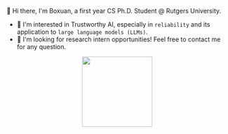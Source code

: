 👋 Hi there, I'm Boxuan, a first year CS Ph.D. Student @ Rutgers University.
- 👀 I'm interested in Trustworthy AI, especially in `reliability` and its application to `large language models (LLMs)`.
- 💞 I'm looking for research intern opportunities! Feel free to contact me for any question.


<p align="center">
  <img height="160px" src="https://github-readme-stats.vercel.app/api?username=zbox1005&show_icons=true&theme=radical">
</p>

<!-- ![Boxuan's GitHub stats](https://github-readme-stats.vercel.app/api?username=zbox1005&show_icons=true&theme=radical) -->

<picture>
  <source media="(prefers-color-scheme: dark)" srcset="https://raw.githubusercontent.com/ZBox1005/ZBox1005/output/github-contribution-grid-snake-dark.svg">
  <source media="(prefers-color-scheme: light)" srcset="https://raw.githubusercontent.com/ZBox1005/ZBox1005/output/github-contribution-grid-snake.svg">
</picture>
